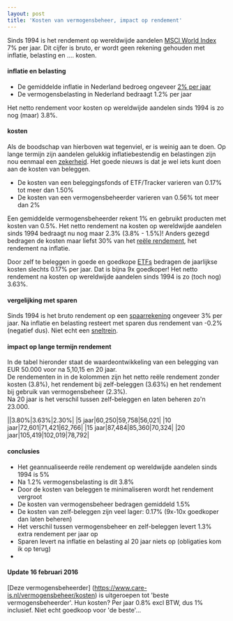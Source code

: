 ```yaml
---
layout: post
title: 'Kosten van vermogensbeheer, impact op rendement'
---
```


Sinds 1994 is het rendement op wereldwijde aandelen [MSCI World Index](https://www.msci.com/resources/factsheets/index_fact_sheet/msci-world-index.pdf) 7% per jaar.
Dit cijfer is bruto, er wordt geen rekening gehouden met inflatie, belasting en .... kosten.

#### inflatie en belasting

* De gemiddelde inflatie in Nederland bedroeg ongeveer [2% per jaar](http://statline.cbs.nl/Statweb/publication/?DM=SLNL&PA=70936NED&D1=0&D2=415,428,441,454,467,480,493,506,519,532,545,558,571,584,597,610,623,636,649,662,675,l&HDR=T&STB=G1&VW=T)
* De vermogensbelasting in Nederland bedraagt 1.2% per jaar

Het netto rendement voor kosten op wereldwijde aandelen sinds 1994 is zo nog (maar) 3.8%.

#### kosten 

Als de boodschap van hierboven wat tegenviel, er is weinig aan te doen. Op lange termijn zijn aandelen gelukkig inflatiebestendig en belastingen zijn nou eenmaal een [zekerheid](http://freakonomics.com/2011/02/17/quotes-uncovered-death-and-taxes/). Het goede nieuws is dat je wel iets kunt doen aan de kosten van beleggen.

* De kosten van een beleggingsfonds of ETF/Tracker varieren van 0.17% tot meer dan 1.50%
* De kosten van een vermogensbeheerder varieren van 0.56% tot meer dan 2%

Een gemiddelde vermogensbeheerder rekent 1% en gebruikt producten met kosten van 0.5%. Het netto rendement na kosten op wereldwijde aandelen sinds 1994 bedraagt nu nog maar 2.3% (3.8% - 1.5%)!
Anders gezegd bedragen de kosten maar liefst 30% van het [reële rendement](http://www.economielokaal.nl/reele-rente-reele-rendement/), het rendement na inflatie.

Door zelf te beleggen in goede en goedkope [ETFs](http://www.morningstar.nl/nl/etf/snapshot/snapshot.aspx?id=0P0000G5T2&tab=5) bedragen de jaarlijkse kosten slechts 0.17% per jaar. Dat is bijna 9x goedkoper!
Het netto rendement na kosten op wereldwijde aandelen sinds 1994 is zo (toch nog) 3.63%.

#### vergelijking met sparen

Sinds 1994 is het bruto rendement op een [spaarrekening](http://sdw.ecb.europa.eu/quickview.do?SERIES_KEY=143.FM.M.U2.EUR.RT.MM.EURIBOR3MD_.HSTA) ongeveer 3% per jaar. 
Na inflatie en belasting resteert met sparen dus rendement van -0.2% (negatief dus). Niet echt een [sneltrein](https://www.google.nl/search?q=sneltreinsparen&oq=sneltreinsparen).


#### impact op lange termijn rendement

In de tabel hieronder staat de waardeontwikkeling van een belegging van EUR 50.000 voor na 5,10,15 en 20 jaar.<br>
De rendementen in in de kolommen zijn het netto reële rendement zonder kosten (3.8%), het rendement bij zelf-beleggen (3.63%) en het rendement bij gebruik van vermogensbeheer (2.3%).<br>
Na 20 jaar is het verschil tussen zelf-beleggen en laten beheren zo'n 23.000.

||3.80%|3.63%|2.30%|
|5 jaar|60,250|59,758|56,021|
|10 jaar|72,601|71,421|62,766|
|15 jaar|87,484|85,360|70,324|
|20 jaar|105,419|102,019|78,792|

#### conclusies

- Het geannualiseerde reële rendement op wereldwijde aandelen sinds 1994 is 5%
- Na 1.2% vermogensbelasting is dit 3.8%
- Door de kosten van beleggen te minimaliseren wordt het rendement vergroot
- De kosten van vermogensbeheer bedragen gemiddeld 1.5%
- De kosten van zelf-beleggen zijn veel lager: 0.17% (9x-10x goedkoper dan laten beheren)
- Het verschil tussen vermogensbeheer en zelf-beleggen levert 1.3% extra rendement per jaar op
- Sparen levert na inflatie en belasting al 20 jaar niets op (obligaties kom ik op terug)
- 

#### Update 16 februari 2016

[Deze vermogensbeheerder] (https://www.care-is.nl/vermogensbeheer/kosten) is uitgeroepen tot 'beste vermogensbeheerder'. Hun kosten? Per jaar 0.8% excl BTW, dus 1% inclusief. Niet echt goedkoop voor 'de beste'... 



